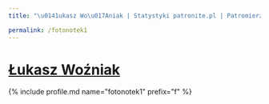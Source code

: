 ```yaml
---
title: "\u0141ukasz Wo\u017Aniak | Statystyki patronite.pl | Patromierz"

permalink: /fotonotek1
---
```


# [Łukasz Woźniak](https://patronite.pl/fotonotek1)

{% include profile.md name="fotonotek1" prefix="f" %}
